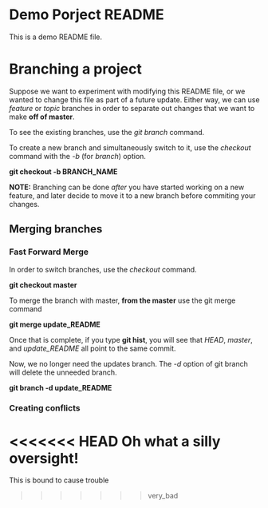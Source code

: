 # Demo Porject README

This is a demo README file. 


# Branching a project
Suppose we want to experiment with modifying this README file, or we wanted to change this file as part of a future update.  Either way, we can use *feature* or *topic* branches in order to separate out changes that we want to make **off of master**.

To see the existing branches, use the *git branch* command.

To create a new branch and simultaneously switch to it, use the *checkout* command with the *-b* (for *branch*) option.

**git checkout -b BRANCH_NAME** 

**NOTE:**  Branching can be done *after* you have started working on a new feature, and later decide to move it to a new branch before commiting your changes.

## Merging branches
### Fast Forward Merge
In order to switch branches, use the *checkout* command.

**git checkout master**

To merge the branch with master, **from the master** use the git merge command

**git merge update_README**

Once that is complete, if you type **git hist**, you will see that *HEAD*, *master*, and *update_README* all point to the same commit.

Now, we no longer need the updates branch.  The *-d* option of git branch will delete the unneeded branch.

**git branch -d update_README**

### Creating conflicts
<<<<<<< HEAD
Oh what a silly oversight!
=======
This is bound to cause trouble
>>>>>>> very_bad

